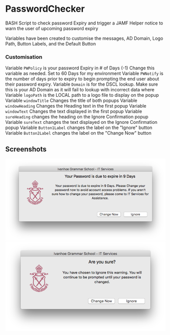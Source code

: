 # PasswordChecker
BASH Script to check password Expiry and trigger a JAMF Helper notice to warn the user of upcoming password expiry

Variables have been created to customise the messages, AD Domain, Logo Path, Button Labels, and the Default Button

### Customisation

Variable `PWPolicy` is your password Expiry in # of Days (-1) Change this variable as needed. Set to 60 Days for my environment
Variable `PWNotify` is the number of days prior to expiry to begin prompting the end user about their password expiry.
Variable `Domain` is for the DSCL lookup. Make sure this is your AD Domain as it will fail to lookup with incorrect data where
Variable `logoPath` is the LOCAL path to a logo file to display on the popup
Variable `windowTitle` Changes the title of both popups
Variable `windowHeading` Changes the Heading text in the first popup
Variable `windowText` Changes the text displayed in the first popup
Variable `sureHeading` changes the heading on the Ignore Confirmation popup
Variable `sureText` changes the text displayed on the Ignore Confirmation popup
Variable `Button1Label` changes the label on the "Ignore" button
Variable `Button2Label` changes the label on the "Change Now" button


## Screenshots
![an example of the popup](https://github.com/DJStuey/PasswordChecker/blob/master/Sample1.png "Sample Window")
![an example of the popup](https://github.com/DJStuey/PasswordChecker/blob/master/Sample2.png "Confirm Ignore Window")
